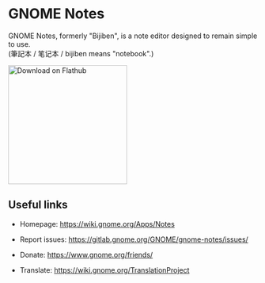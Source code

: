# GNOME Notes

GNOME Notes, formerly "Bijiben", is a note editor designed to remain simple to use.  
(筆記本 / 笔记本 / bijiben means "notebook".)

<a href='https://flathub.org/apps/details/org.gnome.Notes'><img width='240' alt='Download on Flathub' src='https://flathub.org/assets/badges/flathub-badge-i-en.png'/></a>

## Useful links

- Homepage: <https://wiki.gnome.org/Apps/Notes>

- Report issues: <https://gitlab.gnome.org/GNOME/gnome-notes/issues/>

- Donate: <https://www.gnome.org/friends/>

- Translate: <https://wiki.gnome.org/TranslationProject>